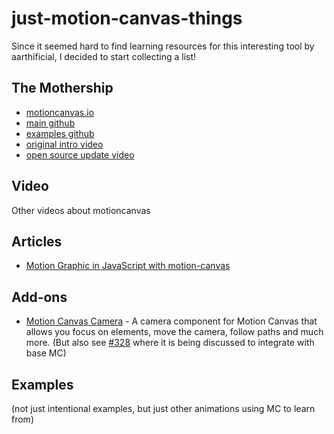 # just-motion-canvas-things

Since it seemed hard to find learning resources for this interesting tool by aarthificial, I decided to start collecting a list!

## The Mothership

* [motioncanvas.io](https://motioncanvas.io/)
* [main github](https://github.com/motion-canvas/motion-canvas)
* [examples github](https://github.com/motion-canvas/examples)
* [original intro video](https://www.youtube.com/watch?v=WTUafAwrunE)
* [open source update video](https://www.youtube.com/watch?v=H5GETOP7ivs)

## Video

Other videos about motioncanvas

## Articles

* [Motion Graphic in JavaScript with motion-canvas](https://ahmadrosid.com/blog/motion-canvas-animation-tutorial)

## Add-ons

* [Motion Canvas Camera](https://github.com/ksassnowski/motion-canvas-camera) - A camera component for Motion Canvas that allows you focus on elements, move the camera, follow paths and much more. (But also see [#328](https://github.com/motion-canvas/motion-canvas/issues/328) where it is being discussed to integrate with base MC)

## Examples

(not just intentional examples, but just other animations using MC to learn from)
